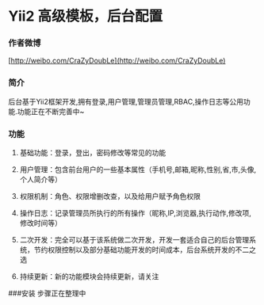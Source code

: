 Yii2 高级模板，后台配置
===============================

### 作者微博

[http://weibo.com/CraZyDoubLe](http://weibo.com/CraZyDoubLe)

### 简介
后台基于Yii2框架开发,拥有登录,用户管理,管理员管理,RBAC,操作日志等公用功能.功能正在不断完善中~

### 功能

1. 基础功能：登录，登出，密码修改等常见的功能

2. 用户管理：包含前台用户的一些基本属性（手机号,邮箱,昵称,性别,省,市,头像,个人简介等）

3. 权限机制：角色、权限增删改查，以及给用户赋予角色权限

4. 操作日志：记录管理员所执行的所有操作（昵称,IP,浏览器,执行动作,修改项,修改时间等）

5. 二次开发：完全可以基于该系统做二次开发，开发一套适合自己的后台管理系统，节约权限控制以及部分基础功能开发的时间成本，后台系统开发的不二之选

6. 持续更新：新的功能模块会持续更新，请关注

###安装 步骤正在整理中